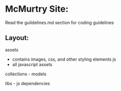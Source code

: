 McMurtry Site:
===============
Read the guildelines.md section for coding guidelines

Layout:
--------
assets
  - contains images, css, and other styling elements
js
  - all javascript assets

  collections
    - models

  libs
    - js dependencies





